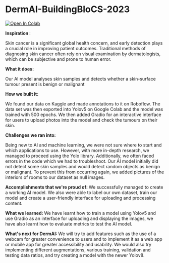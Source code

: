 # DermAI-BuildingBloCS-2023

<a target="_blank" href="https://colab.research.google.com/github/asrjc/bbcs2023/blob/main/group-k1-model/DermAI-BuildingBloCS-2023/Notebooks/DermAI.ipynb">
  <img src="https://colab.research.google.com/assets/colab-badge.svg" alt="Open In Colab"/>
</a>


<b> Inspiration </b>:

Skin cancer is a significant global health concern, and early detection plays a crucial role in improving patient outcomes. Traditional methods of diagnosing skin cancer often rely on visual examination by dermatologists, which can be subjective and prone to human error.

<b> What it does: </b>

Our AI model analyses skin samples and detects whether a skin-surface tumour present is benign or malignant

<b>How we built it:</b>

We found our data on Kaggle and made annotations to it on Roboflow. The data set was then exported into Yolov5 on Google Colab and the model was trained with 500 epochs. We then added Gradio for an interactive interface for users to upload photos into the model and check the tumours on their skin.

<b> Challenges we ran into: </b>

Being new to AI and machine learning, we were not sure where to start and which applications to use. However, with more in-depth research, we managed to proceed using the Yolo library. Additionally, we often faced errors in the code which we had to troubleshoot. Our AI model initially did not detect some skin samples and would detect random objects as benign or malignant. To prevent this from occurring again, we added pictures of the interiors of rooms to our dataset as null images.
 
 
<b> Accomplishments that we're proud of: </b>
We successfully managed to create a working AI model. We also were able to label our own dataset, train our model and create a user-friendly interface for uploading and processing content.

<b>What we learned: </b>
We have learnt how to train a model using Yolov5 and use Gradio as an interface for uploading and displaying the images, we have also learnt how to evaluate metrics to test the AI model.

<b>What's next for DermAI: </b>
We will try to add features such as the use of a webcam for greater convenience to users and to implement it as a web app or mobile app for greater accessibility and usability. We would also try implementing different augmentations, various training, validation and testing data ratios, and try creating a model with the newer Yolov8.
